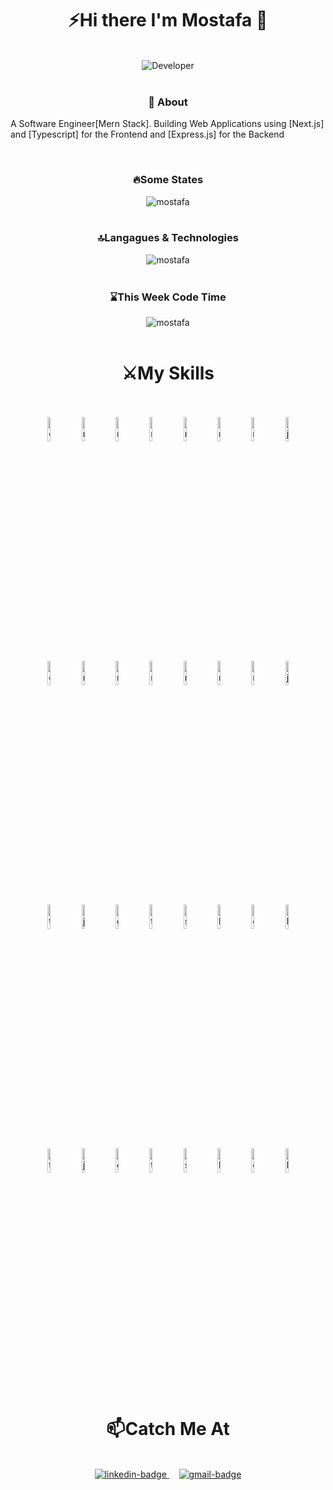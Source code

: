 <h1 align='center'>⚡Hi there I'm Mostafa 👋</h1>
<br>

<div align='center'>
<img alt='Developer' src='https://github.com/Mostafa-Ali-A/Mostafa-Ali-A/assets/72570901/2cbde9a9-7bb0-4fc6-bfe5-f15dccf1ee7b' />
</div>
<br>

<h3 align='center'>📝 About</h3>
<p>A Software Engineer[Mern Stack]. Building Web Applications using [Next.js] and [Typescript] for the Frontend and [Express.js] for the Backend</p>
<br>

<h3 align='center'>🔥Some States</h3>

<div align='center'>
  <img alt='mostafa's Github states' src='https://github-readme-stats.vercel.app/api?username=Mostafa-Ali-A&theme=transparent' />
</div>
<br>

<h3 align='center'>🔝Langagues & Technologies</h3>

<div align='center'>
  <img alt='mostafa's GitHub langs' src='https://github-readme-stats.vercel.app/api/top-langs/?username=Mostafa-Ali-A&theme=transparent' />
</div>
<br>

<h3 align='center'>⌛This Week Code Time</h3>

<div align='center'>
  <img alt='mostafa's waketime src='https://github-readme-stats.vercel.app/api/wakatime?username=Mostafa_Ali&theme=transparent' />
</div>
<br>

<h1 align='center'>⚔️My Skills</h1>
<br>

<div align='center'>
 <br>

<img alt='express' src='https://github.com/Mostafa-Ali-A/Mostafa-Ali-A/assets/72570901/516b4218-f1c3-49e5-9554-cff5a5345bcb' height='10%' width='10%' />
 
<img alt='node.js' src='https://github.com/Mostafa-Ali-A/Mostafa-Ali-A/assets/72570901/c8006de9-9dab-4099-ad2e-4d88d40f756e' height='10%' width='10%' />
 
<img alt='mongodb' src='https://github.com/Mostafa-Ali-A/Mostafa-Ali-A/assets/72570901/1b66d70e-99c2-4cd4-bbe9-127f2393aa81' height='10%' width='10%' />
 
<img alt='mysql' src='https://github.com/Mostafa-Ali-A/Mostafa-Ali-A/assets/72570901/0d88f752-01a1-44db-9802-835501fccbab' height='10%' width='10%' />

<img alt='restApi' src='https://github.com/Mostafa-Ali-A/Mostafa-Ali-A/assets/72570901/6f55d0f2-db2e-4c63-85d9-802306ca656f' height='10%' width='10%' />

<img alt='redux' src='https://github.com/Mostafa-Ali-A/Mostafa-Ali-A/assets/72570901/ad64b6d8-d116-45ca-a691-2c22dfa0ea3b' height='10%' width='10%' />

<img alt='react' src='https://github.com/Mostafa-Ali-A/Mostafa-Ali-A/assets/72570901/a2007f35-e016-4178-a9fc-3458dc094614' height='10%' width='10%' />

<img alt='jquery' src='https://github.com/Mostafa-Ali-A/Mostafa-Ali-A/assets/72570901/21d17fbc-aef9-4d88-a087-24b25d02ebec' height='10%' width='10%' />
<br>

<img alt='express-badge' src='https://img.shields.io/badge/Express-%23000000?style=for-the-badge&logo=Express&labelColor=%23191E3B' height='10%' width='10%' />

<img alt='node.js-badge' src='https://img.shields.io/badge/Node.js-%23339933?style=for-the-badge&logo=Node.js&labelColor=%235C0D34' height='10%' width='10%' />

<img alt='mongodb-badge' src='https://img.shields.io/badge/Mongodb-%2347A248?style=for-the-badge&logo=Mongodb&labelColor=%231E1E28' height='10%' width='10%' />

<img alt='mysql-badge' src='https://img.shields.io/badge/MySQL-%234479A1?style=for-the-badge&logo=MySQL&labelColor=%231F4056' height='10%' width='10%' />

<img alt='restApi-badge' src='https://img.shields.io/badge/RestApi-%238CC63F?style=for-the-badge&logo=RestApi&label=API&labelColor=%23313131' height='10%' width='10%' />

<img alt='redux-badge' src='https://img.shields.io/badge/Redux-%23764ABC?style=for-the-badge&logo=Redux&labelColor=%23999999' height='10%' width='10%' />

<img alt='react-badge' src='https://img.shields.io/badge/React-%2361DAFB?style=for-the-badge&logo=React&labelColor=%2339477F' height='10%' width='10%' />

<img alt='jquery-badge' src='https://img.shields.io/badge/Jquery-%230769AD?style=for-the-badge&logo=Jquery&labelColor=%23083FA6' height='10%' width='10%' />
<br>

<img alt='typescript' src='https://github.com/Mostafa-Ali-A/Mostafa-Ali-A/assets/72570901/d6d320bd-0d1c-48aa-8818-22ca0748b05b' height='10%' width='10%' />

<img alt='javascript' src='https://github.com/Mostafa-Ali-A/Mostafa-Ali-A/assets/72570901/fce8419e-509f-4c71-89ee-a692e19a5fa7' height='10%' width='10%' />

<img alt='git' src='https://github.com/Mostafa-Ali-A/Mostafa-Ali-A/assets/72570901/fdbfb718-fab8-44e5-b439-1f322304dad8' height='10%' width='10%' />

<img alt='tailwind' src='https://github.com/Mostafa-Ali-A/Mostafa-Ali-A/assets/72570901/264ea83e-ff20-433e-8f8a-60fddd945905' height='10%' width='10%' />

<img alt='sass' src='https://github.com/Mostafa-Ali-A/Mostafa-Ali-A/assets/72570901/d2e5abe1-c22c-4f34-8386-317f5daff39c' height='10%' width='10%' />

<img alt='bootstrap' src='https://github.com/Mostafa-Ali-A/Mostafa-Ali-A/assets/72570901/a21173b0-c6b8-4a77-aef9-1f024bc46e20' height='10%' width='10%' />

<img alt='css' src='https://github.com/Mostafa-Ali-A/Mostafa-Ali-A/assets/72570901/5da07ddf-21ab-4fe6-90b2-44f3abcfee5a' height='10%' width='10%' />

<img alt='html' src='https://github.com/Mostafa-Ali-A/Mostafa-Ali-A/assets/72570901/3528baf6-78ce-44ef-9ed3-cf7cb5b6e51b' height='10%' width='10%' />
<br>

<img alt='typescript-badge' src='https://img.shields.io/badge/Typescript-%233178C6?style=for-the-badge&logo=Typescript&labelColor=%23372213' height='10%' width='10%' />

<img alt='javascript-badge' src='https://img.shields.io/badge/Javascript-%23F7DF1E?style=for-the-badge&logo=Javascript&labelColor=%2339477F' height='10%' width='10%' />

<img alt='git-badge' src='https://img.shields.io/badge/Git-%23F05032?style=for-the-badge&logo=Git&labelColor=%234A90D9' height='10%' width='10%' />

<img alt='tailwind-badge' src='https://img.shields.io/badge/Tailwind-%2306B6D4?style=for-the-badge&logo=Tailwindcss&labelColor=%23005FF9' height='10%' width='10%' />

<img alt='sass-badge' src='https://img.shields.io/badge/Sass-%23CC6699?style=for-the-badge&logo=Sass&labelColor=%2314ACC2' height='10%' width='10%' />

<img alt='bootstrap-badge' src='https://img.shields.io/badge/Bootstrap-%237952B3?style=for-the-badge&logo=Bootstrap&labelColor=%23053766' height='10%' width='10%' />

<img alt='css-badge' src='https://img.shields.io/badge/CSS-%231572B6?style=for-the-badge&logo=CSS3&labelColor=%23E34F26' height='10%' width='10%' />

<img alt='html-badge' src='https://img.shields.io/badge/HTML-%23E34F26?style=for-the-badge&logo=HTML5&labelColor=%233366CC' height='10%' width='10%' />
<br>
<!--
<img alt='mocha' src='https://github.com/Mostafa-Ali-A/Mostafa-Ali-A/assets/72570901/38dae12a-d620-47e8-8954-d849cbba71dd' height='10%' width='10%' />

<img alt='jest' src='https://github.com/Mostafa-Ali-A/Mostafa-Ali-A/assets/72570901/3ed69665-e121-4252-991d-058b255ad0a4' height='10%' width='10%' />
<br>

<img alt='mocha-badge' src='https://img.shields.io/badge/Mocha-%238D6748?style=for-the-badge&logo=Mocha&labelColor=%23212121' height='10%' width='10%' />

<img alt='jest-badge' src='https://img.shields.io/badge/Jest-%23C21325?style=for-the-badge&logo=Jest&labelColor=%23E34F26' height='10%' width='10%' />

</div>
<br>
-->
<h1 align='center'>📫Catch Me At</h1>
<br>

<div align='center'>
<a href='https://www.linkedin.com/in/mostafa-ali-darsh-disha' >
<img alt='linkedin-badge' src='https://img.shields.io/badge/LinkedIn-%230A66C2?style=for-the-badge&logo=LinkedIn&labelColor=%23000000' />
</a>
&nbsp;&nbsp;&nbsp;
<a href='mailto:dev.mostafa.aly@gmail.com' >
<img alt='gmail-badge' src='https://img.shields.io/badge/Gmail-%23EA4335?style=for-the-badge&logo=Gmail&labelColor=%23000000' />
</a>
</div>

<!--
**Mostafa-Ali-A/Mostafa-Ali-A** is a ✨ _special_ ✨ repository because its `README.md` (this file) appears on your GitHub profile.

Here are some ideas to get you started:

- 🔭 I’m currently working on ...
- 🌱 I’m currently learning ...
- 👯 I’m looking to collaborate on ...
- 🤔 I’m looking for help with ...
- 💬 Ask me about ...
- 📫 How to reach me: ...
- 😄 Pronouns: ...
- ⚡ Fun fact: ...
-->
